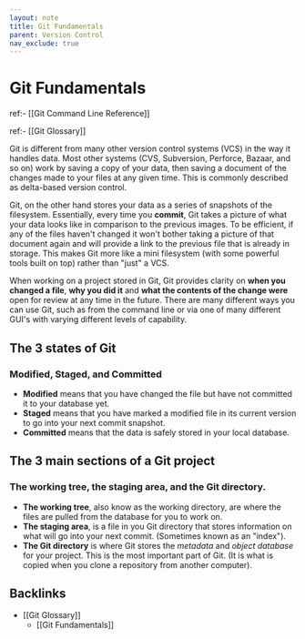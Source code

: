 ```yaml
---
layout: note
title: Git Fundamentals
parent: Version Control
nav_exclude: true
---
```


# Git Fundamentals
ref:- [[Git Command Line Reference]]

ref:- [[Git Glossary]]

Git is different from many other version control systems (VCS) in the way it handles data. Most other systems (CVS, Subversion, Perforce, Bazaar, and so on) work by saving a copy of your data, then saving a document of the changes made to your files at any given time. This is commonly described as delta-based version control.

Git, on the other hand stores your data as a series of snapshots of the filesystem. Essentially, every time you **commit**, Git takes a picture of what your data looks like in comparison to the previous images. To be efficient, if any of the files haven't changed it won't bother taking a picture of that document again and will provide a link to the previous file that is already in storage. This makes Git more like a mini filesystem (with some powerful tools built on top) rather than "just" a VCS. 

When working on a project stored in Git, Git provides clarity on **when you changed a file**, **why you did it** and **what the contents of the change were** open for review at any time in the future. There are many different ways you can use Git, such as from the command line or via one of many different GUI's with varying different levels of capability. 

## The 3 states of Git
### Modified, Staged, and Committed
- **Modified** means that you have changed the file but have not committed it to your database yet.
- **Staged** means that you have marked a modified file in its current version to go into your next commit snapshot.
- **Committed** means that the data is safely stored in your local database.

## The 3 main sections of a Git project 
### The working tree, the staging area, and the Git directory.
- **The working tree**, also know as the working directory, are where the files are pulled from the database for you to work on. 
- **The staging area**, is a file in you Git directory that stores information on what will go into your next commit. (Sometimes known as an "index").
- **The Git directory** is where Git stores the *metadata* and *object database* for your project. This is the most important part of Git. (It is what is copied when you clone a repository from another computer).
## Backlinks
* [[Git Glossary]]
	* [[Git Fundamentals]]

